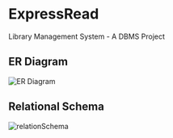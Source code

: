 # ExpressRead
Library Management System - A DBMS Project

## ER Diagram
![ER Diagram](https://user-images.githubusercontent.com/62871606/159132537-2d6ccc65-1909-4eab-810b-f740afb9df65.png)

## Relational Schema
![relationSchema](https://user-images.githubusercontent.com/62871606/159132585-a4bf1919-8f13-447d-9255-1349b6ecd13c.png)
